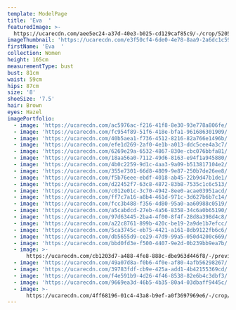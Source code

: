 ```yaml
---
template: ModelPage
title: 'Eva  '
featuredImage: >-
  https://ucarecdn.com/aee5ec24-a37d-40e3-b025-cd129caf85c9/-/crop/5205x2543/0,0/-/preview/
imageThumbnail: 'https://ucarecdn.com/e3f50cf4-6de0-4e78-8aa9-2a6dc1c59de6/'
firstName: 'Eva  '
collection: Women
height: 165cm
measurementType: bust
bust: 81cm
waist: 59cm
hips: 87cm
size: '8'
shoeSize: '7.5'
hair: Brown
eyes: Hazel
imagePortfolio:
  - image: 'https://ucarecdn.com/ac5976ac-f216-41f8-8e30-93e778a806fe/'
  - image: 'https://ucarecdn.com/fc954f89-51f6-418e-bfa1-961686301909/'
  - image: 'https://ucarecdn.com/40b5aea1-f736-4512-8216-82a766e1496b/'
  - image: 'https://ucarecdn.com/efe1d269-2af0-4e1b-a013-ddc5cee4a3c7/'
  - image: 'https://ucarecdn.com/6269e29a-6532-4867-830e-cbc076bbfa81/'
  - image: 'https://ucarecdn.com/18aa56a0-7112-49d6-8163-e94f1a945880/'
  - image: 'https://ucarecdn.com/4b0c2259-9d1c-4aa3-9a09-b513817104e2/'
  - image: 'https://ucarecdn.com/355e7301-66d8-4809-9e87-250b7de26ee8/'
  - image: 'https://ucarecdn.com/f5b76eee-ebdf-4018-ab45-22b9d47b1de1/'
  - image: 'https://ucarecdn.com/d22452f7-63c8-4872-83b8-7535c1c6c513/'
  - image: 'https://ucarecdn.com/c012e01c-3c70-4942-8ee0-acae03951acd/'
  - image: 'https://ucarecdn.com/ff7c7a16-a8b4-461d-971c-3d627b6b7c14/'
  - image: 'https://ucarecdn.com/fcc3b488-f356-4d80-95a0-aa60988c0519/'
  - image: 'https://ucarecdn.com/a5cabdcd-27eb-4a56-8358-34c6a0b65190/'
  - image: 'https://ucarecdn.com/97d63445-2ba4-4f00-8f4f-28d8a398d4c8/'
  - image: 'https://ucarecdn.com/a22c8761-899b-420c-be19-2a9de1b7efcc/'
  - image: 'https://ucarecdn.com/5ca3745c-eb75-4421-a161-8db9122fb6c6/'
  - image: 'https://ucarecdn.com/db5655d9-ce29-47d9-99a5-050d4200c669/'
  - image: 'https://ucarecdn.com/bbd0fd3e-f500-4407-9e2d-0b239bb9ea7b/'
  - image: >-
      https://ucarecdn.com/cb1203d7-a488-4fe8-888c-dbe963d446f8/-/preview/-/rotate/270/
  - image: 'https://ucarecdn.com/49a07d8a-f0b6-4f0e-af80-4afb56298267/'
  - image: 'https://ucarecdn.com/39783fdf-cb9e-425a-add1-4b42155369cd/'
  - image: 'https://ucarecdn.com/f4e591b9-4d26-4f46-8538-82e6b4c3dbf3/'
  - image: 'https://ucarecdn.com/9669ea3d-46b5-4b35-80a4-03dbaff9445c/'
  - image: >-
      https://ucarecdn.com/4ff68196-01c4-43a8-b9ef-a0f3697969e6/-/crop/907x1058/45,248/-/preview/
---
```


